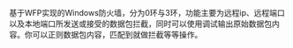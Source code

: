 基于WFP实现的Windows防火墙，分为0环与3环，功能主要为远程ip、远程端口以及本地端口所发送或接受的数据包拦截，同时可以使用调试输出原始数据包内容。你可以正则数据包内容，匹配到就做拦截等等操作。

